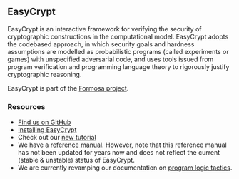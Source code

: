 ## EasyCrypt

EasyCrypt is an interactive framework for verifying the security of
cryptographic constructions in the computational model. EasyCrypt
adopts the codebased approach, in which security goals and hardness
assumptions are modelled as probabilistic programs (called experiments
or games) with unspecified adversarial code, and uses tools issued
from program verification and programming language theory to rigorously
justify cryptographic reasoning.

EasyCrypt is part of the [Formosa project](https://formosa-crypto.org/).

### Resources

 - [Find us on GitHub](https://github.com/EasyCrypt/easycrypt)
 - [Installing EasyCrypt](https://github.com/EasyCrypt/easycrypt/blob/main/README.md)
 - Check out our [new tutorial](https://easycrypt.gitlab.io/easycrypt-web/docs/intro)
 - We have a [reference manual](https://www.easycrypt.info/easycrypt-doc/refman.pdf).
   However, note that this reference manual has not been updated for
   years now and does not reflect the current (stable & unstable) status of
   EasyCrypt.
 - We are currently revamping our documentation on
   [program logic tactics](https://www.easycrypt.info/ec-tactics/).
